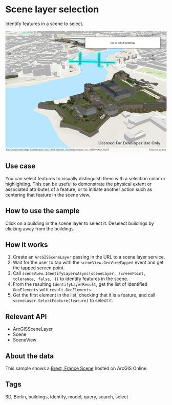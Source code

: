 # Scene layer selection

Identify features in a scene to select.

![Image of scene layer selection](SceneLayerSelection.jpg)

## Use case

You can select features to visually distinguish them with a selection color or highlighting. This can be useful to demonstrate the physical extent or associated attributes of a feature, or to initiate another action such as centering that feature in the scene view.

## How to use the sample

Click on a building in the scene layer to select it. Deselect buildings by clicking away from the buildings.

## How it works

1. Create an `ArcGISSceneLayer` passing in the URL to a scene layer service.
2. Wait for the user to tap with the `sceneView.GeoViewTapped` event and get the tapped screen point.
3. Call `sceneView.IdentifyLayersAsync(sceneLayer, screenPoint, tolerance, false, 1)` to identify features in the scene.
4. From the resulting `IdentifyLayerResult`, get the list of identified `GeoElements` with `result.GeoElements`.
5. Get the first element in the list, checking that it is a feature, and call `sceneLayer.SelectFeature(feature)` to select it.

## Relevant API

* ArcGISSceneLayer
* Scene
* SceneView

## About the data

This sample shows a [Brest, France Scene](https://www.arcgis.com/home/item.html?id=ae142fec36b64f01b9d7871c8f694bbf) hosted on ArcGIS Online.

## Tags

3D, Berlin, buildings, identify, model, query, search, select